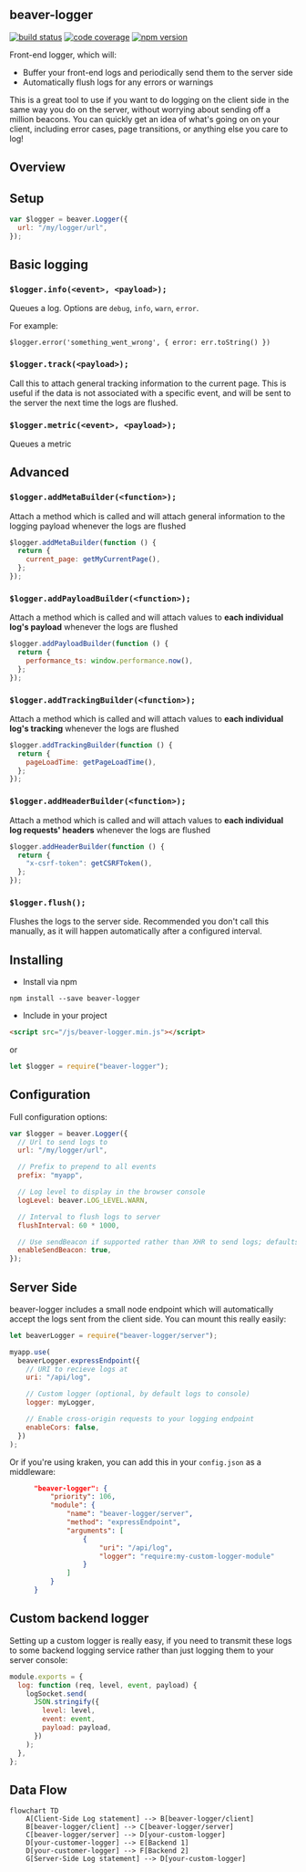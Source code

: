 ## beaver-logger

[![build status][build-badge]][build]
[![code coverage][coverage-badge]][coverage]
[![npm version][version-badge]][package]

[build-badge]: https://img.shields.io/github/actions/workflow/status/krakenjs/beaver-logger/main.yml?branch=main&logo=github&style=flat-square
[build]: https://github.com/krakenjs/beaver-logger/actions?query=workflow:build
[coverage-badge]: https://img.shields.io/codecov/c/github/krakenjs/beaver-logger.svg?style=flat-square
[coverage]: https://codecov.io/github/krakenjs/beaver-logger/
[version-badge]: https://img.shields.io/npm/v/@krakenjs/beaver-logger.svg?style=flat-square
[package]: https://www.npmjs.com/package/@krakenjs/beaver-logger

Front-end logger, which will:

- Buffer your front-end logs and periodically send them to the server side
- Automatically flush logs for any errors or warnings

This is a great tool to use if you want to do logging on the client side in the same way you do on the server, without worrying about sending off a million beacons. You can quickly get an idea of what's going on on your client, including error cases, page transitions, or anything else you care to log!

## Overview

## Setup

```javascript
var $logger = beaver.Logger({
  url: "/my/logger/url",
});
```

## Basic logging

### `$logger.info(<event>, <payload>);`

Queues a log. Options are `debug`, `info`, `warn`, `error`.

For example:

`$logger.error('something_went_wrong', { error: err.toString() })`

### `$logger.track(<payload>);`

Call this to attach general tracking information to the current page. This is useful if the data is not associated with a specific event, and will be sent to the server the next time the logs are flushed.

### `$logger.metric(<event>, <payload>);`

Queues a metric

## Advanced

### `$logger.addMetaBuilder(<function>);`

Attach a method which is called and will attach general information to the logging payload whenever the logs are flushed

```javascript
$logger.addMetaBuilder(function () {
  return {
    current_page: getMyCurrentPage(),
  };
});
```

### `$logger.addPayloadBuilder(<function>);`

Attach a method which is called and will attach values to **each individual log's payload** whenever the logs are flushed

```javascript
$logger.addPayloadBuilder(function () {
  return {
    performance_ts: window.performance.now(),
  };
});
```

### `$logger.addTrackingBuilder(<function>);`

Attach a method which is called and will attach values to **each individual log's tracking** whenever the logs are flushed

```javascript
$logger.addTrackingBuilder(function () {
  return {
    pageLoadTime: getPageLoadTime(),
  };
});
```

### `$logger.addHeaderBuilder(<function>);`

Attach a method which is called and will attach values to **each individual log requests' headers** whenever the logs are flushed

```javascript
$logger.addHeaderBuilder(function () {
  return {
    "x-csrf-token": getCSRFToken(),
  };
});
```

### `$logger.flush();`

Flushes the logs to the server side. Recommended you don't call this manually, as it will happen automatically after a configured interval.

## Installing

- Install via npm

`npm install --save beaver-logger`

- Include in your project

```html
<script src="/js/beaver-logger.min.js"></script>
```

or

```javascript
let $logger = require("beaver-logger");
```

## Configuration

Full configuration options:

```javascript
var $logger = beaver.Logger({
  // Url to send logs to
  url: "/my/logger/url",

  // Prefix to prepend to all events
  prefix: "myapp",

  // Log level to display in the browser console
  logLevel: beaver.LOG_LEVEL.WARN,

  // Interval to flush logs to server
  flushInterval: 60 * 1000,

  // Use sendBeacon if supported rather than XHR to send logs; defaults to false
  enableSendBeacon: true,
});
```

## Server Side

beaver-logger includes a small node endpoint which will automatically accept the logs sent from the client side. You can mount this really easily:

```javascript
let beaverLogger = require("beaver-logger/server");

myapp.use(
  beaverLogger.expressEndpoint({
    // URI to recieve logs at
    uri: "/api/log",

    // Custom logger (optional, by default logs to console)
    logger: myLogger,

    // Enable cross-origin requests to your logging endpoint
    enableCors: false,
  })
);
```

Or if you're using kraken, you can add this in your `config.json` as a middleware:

```json
      "beaver-logger": {
          "priority": 106,
          "module": {
              "name": "beaver-logger/server",
              "method": "expressEndpoint",
              "arguments": [
                  {
                      "uri": "/api/log",
                      "logger": "require:my-custom-logger-module"
                  }
              ]
          }
      }
```

## Custom backend logger

Setting up a custom logger is really easy, if you need to transmit these logs to some backend logging service rather than just logging them to your server console:

```javascript
module.exports = {
  log: function (req, level, event, payload) {
    logSocket.send(
      JSON.stringify({
        level: level,
        event: event,
        payload: payload,
      })
    );
  },
};
```

## Data Flow

```mermaid
flowchart TD
    A[Client-Side Log statement] --> B[beaver-logger/client]
    B[beaver-logger/client] --> C[beaver-logger/server]
    C[beaver-logger/server] --> D[your-custom-logger]
    D[your-customer-logger] --> E[Backend 1]
    D[your-customer-logger] --> F[Backend 2]
    G[Server-Side Log statement] --> D[your-custom-logger]
```
